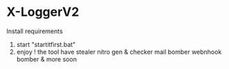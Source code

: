 # X-LoggerV2
Install requirements 
1) start "startitfirst.bat"
2) enjoy !
the tool have
stealer
nitro gen & checker
mail bomber
webnhook bomber
& more soon
